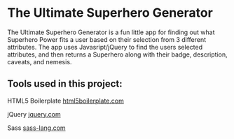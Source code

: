 # The Ultimate Superhero Generator

The Ultimate Superhero Generator is a fun little app for finding out what Superhero Power fits a user based on their selection from 3 different attributes.
The app uses Javasript/jQuery to find the users selected attributes, and then returns a Superhero along with their badge, description, caveats, and nemesis.

## Tools used in this project:

HTML5 Boilerplate
	[html5boilerplate.com](http://html5boilerplate.com/)

jQuery
	[jquery.com](http://jquery.com/)

Sass
	[sass-lang.com](http://sass-lang.com/)
